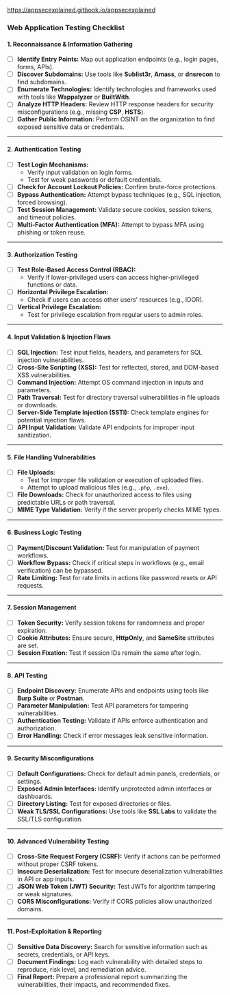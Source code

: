 
https://appsecexplained.gitbook.io/appsecexplained



### **Web Application Testing Checklist**

#### **1. Reconnaissance & Information Gathering**

- [ ]  **Identify Entry Points:** Map out application endpoints (e.g., login pages, forms, APIs).
- [ ]  **Discover Subdomains:** Use tools like **Sublist3r**, **Amass**, or **dnsrecon** to find subdomains.
- [ ]  **Enumerate Technologies:** Identify technologies and frameworks used with tools like **Wappalyzer** or **BuiltWith**.
- [ ]  **Analyze HTTP Headers:** Review HTTP response headers for security misconfigurations (e.g., missing **CSP**, **HSTS**).
- [ ]  **Gather Public Information:** Perform OSINT on the organization to find exposed sensitive data or credentials.

---

#### **2. Authentication Testing**

- [ ]  **Test Login Mechanisms:**
    - Verify input validation on login forms.
    - Test for weak passwords or default credentials.
- [ ]  **Check for Account Lockout Policies:** Confirm brute-force protections.
- [ ]  **Bypass Authentication:** Attempt bypass techniques (e.g., SQL injection, forced browsing).
- [ ]  **Test Session Management:** Validate secure cookies, session tokens, and timeout policies.
- [ ]  **Multi-Factor Authentication (MFA):** Attempt to bypass MFA using phishing or token reuse.

---

#### **3. Authorization Testing**

- [ ]  **Test Role-Based Access Control (RBAC):**
    - Verify if lower-privileged users can access higher-privileged functions or data.
- [ ]  **Horizontal Privilege Escalation:**
    - Check if users can access other users' resources (e.g., IDOR).
- [ ]  **Vertical Privilege Escalation:**
    - Test for privilege escalation from regular users to admin roles.

---

#### **4. Input Validation & Injection Flaws**

- [ ]  **SQL Injection:** Test input fields, headers, and parameters for SQL injection vulnerabilities.
- [ ]  **Cross-Site Scripting (XSS):** Test for reflected, stored, and DOM-based XSS vulnerabilities.
- [ ]  **Command Injection:** Attempt OS command injection in inputs and parameters.
- [ ]  **Path Traversal:** Test for directory traversal vulnerabilities in file uploads or downloads.
- [ ]  **Server-Side Template Injection (SSTI):** Check template engines for potential injection flaws.
- [ ]  **API Input Validation:** Validate API endpoints for improper input sanitization.

---

#### **5. File Handling Vulnerabilities**

- [ ]  **File Uploads:**
    - Test for improper file validation or execution of uploaded files.
    - Attempt to upload malicious files (e.g., `.php`, `.exe`).
- [ ]  **File Downloads:** Check for unauthorized access to files using predictable URLs or path traversal.
- [ ]  **MIME Type Validation:** Verify if the server properly checks MIME types.

---

#### **6. Business Logic Testing**

- [ ]  **Payment/Discount Validation:** Test for manipulation of payment workflows.
- [ ]  **Workflow Bypass:** Check if critical steps in workflows (e.g., email verification) can be bypassed.
- [ ]  **Rate Limiting:** Test for rate limits in actions like password resets or API requests.

---

#### **7. Session Management**

- [ ]  **Token Security:** Verify session tokens for randomness and proper expiration.
- [ ]  **Cookie Attributes:** Ensure secure, **HttpOnly**, and **SameSite** attributes are set.
- [ ]  **Session Fixation:** Test if session IDs remain the same after login.

---

#### **8. API Testing**

- [ ]  **Endpoint Discovery:** Enumerate APIs and endpoints using tools like **Burp Suite** or **Postman**.
- [ ]  **Parameter Manipulation:** Test API parameters for tampering vulnerabilities.
- [ ]  **Authentication Testing:** Validate if APIs enforce authentication and authorization.
- [ ]  **Error Handling:** Check if error messages leak sensitive information.

---

#### **9. Security Misconfigurations**

- [ ]  **Default Configurations:** Check for default admin panels, credentials, or settings.
- [ ]  **Exposed Admin Interfaces:** Identify unprotected admin interfaces or dashboards.
- [ ]  **Directory Listing:** Test for exposed directories or files.
- [ ]  **Weak TLS/SSL Configurations:** Use tools like **SSL Labs** to validate the SSL/TLS configuration.

---

#### **10. Advanced Vulnerability Testing**

- [ ]  **Cross-Site Request Forgery (CSRF):** Verify if actions can be performed without proper CSRF tokens.
- [ ]  **Insecure Deserialization:** Test for insecure deserialization vulnerabilities in API or app inputs.
- [ ]  **JSON Web Token (JWT) Security:** Test JWTs for algorithm tampering or weak signatures.
- [ ]  **CORS Misconfigurations:** Verify if CORS policies allow unauthorized domains.

---

#### **11. Post-Exploitation & Reporting**

- [ ]  **Sensitive Data Discovery:** Search for sensitive information such as secrets, credentials, or API keys.
- [ ]  **Document Findings:** Log each vulnerability with detailed steps to reproduce, risk level, and remediation advice.
- [ ]  **Final Report:** Prepare a professional report summarizing the vulnerabilities, their impacts, and recommended fixes.